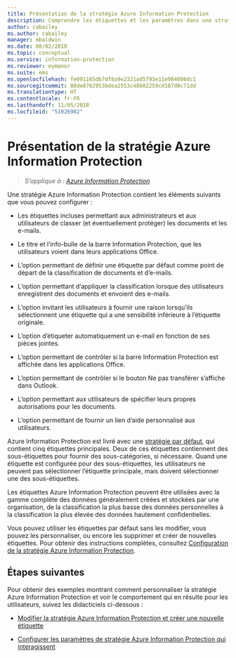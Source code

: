```yaml
---
title: Présentation de la stratégie Azure Information Protection
description: Comprendre les étiquettes et les paramètres dans une stratégie Azure Information Protection.
author: cabailey
ms.author: cabailey
manager: mbaldwin
ms.date: 08/02/2018
ms.topic: conceptual
ms.service: information-protection
ms.reviewer: eymanor
ms.suite: ems
ms.openlocfilehash: fe091165db7df8a9e2321ad5f93e11e984086dc1
ms.sourcegitcommit: 80de8762953bdea2553c48b02259cd107d0c71dd
ms.translationtype: HT
ms.contentlocale: fr-FR
ms.lasthandoff: 11/05/2018
ms.locfileid: "51026982"
---
```

# <a name="overview-of-the-azure-information-protection-policy"></a>Présentation de la stratégie Azure Information Protection

>*S’applique à : [Azure Information Protection](https://azure.microsoft.com/pricing/details/information-protection)*

Une stratégie Azure Information Protection contient les éléments suivants que vous pouvez configurer :
    
- Les étiquettes incluses permettant aux administrateurs et aux utilisateurs de classer (et éventuellement protéger) les documents et les e-mails.

- Le titre et l’info-bulle de la barre Information Protection, que les utilisateurs voient dans leurs applications Office.

- L’option permettant de définir une étiquette par défaut comme point de départ de la classification de documents et d’e-mails.

- L’option permettant d’appliquer la classification lorsque des utilisateurs enregistrent des documents et envoient des e-mails.

- L’option invitant les utilisateurs à fournir une raison lorsqu’ils sélectionnent une étiquette qui a une sensibilité inférieure à l’étiquette originale.

- L’option d’étiqueter automatiquement un e-mail en fonction de ses pièces jointes.

- L’option permettant de contrôler si la barre Information Protection est affichée dans les applications Office.

- L’option permettant de contrôler si le bouton Ne pas transférer s’affiche dans Outlook.

- L’option permettant aux utilisateurs de spécifier leurs propres autorisations pour les documents.

- L’option permettant de fournir un lien d’aide personnalisé aux utilisateurs.

Azure Information Protection est livré avec une [stratégie par défaut](configure-policy-default.md), qui contient cinq étiquettes principales. Deux de ces étiquettes contiennent des sous-étiquettes pour fournir des sous-catégories, si nécessaire. Quand une étiquette est configurée pour des sous-étiquettes, les utilisateurs ne peuvent pas sélectionner l’étiquette principale, mais doivent sélectionner une des sous-étiquettes.

Les étiquettes Azure Information Protection peuvent être utilisées avec la gamme complète des données généralement créées et stockées par une organisation, de la classification la plus basse des données personnelles à la classification la plus élevée des données hautement confidentielles. 

Vous pouvez utiliser les étiquettes par défaut sans les modifier, vous pouvez les personnaliser, ou encore les supprimer et créer de nouvelles étiquettes. Pour obtenir des instructions complètes, consultez [Configuration de la stratégie Azure Information Protection](configure-policy.md).


## <a name="next-steps"></a>Étapes suivantes

Pour obtenir des exemples montrant comment personnaliser la stratégie Azure Information Protection et voir le comportement qui en résulte pour les utilisateurs, suivez les didacticiels ci-dessous :

- [Modifier la stratégie Azure Information Protection et créer une nouvelle étiquette](infoprotect-quick-start-tutorial.md)

- [Configurer les paramètres de stratégie Azure Information Protection qui interagissent](infoprotect-settings-tutorial.md)
